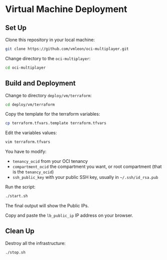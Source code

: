 # Virtual Machine Deployment

## Set Up

Clone this repository in your local machine:

```bash
git clone https://github.com/vmleon/oci-multiplayer.git
```

Change directory to the `oci-multiplayer`:

```bash
cd oci-multiplayer
```

## Build and Deployment

Change to directory `deploy/vm/terraform`:

```bash
cd deploy/vm/terraform
```

Copy the template for the terraform variables:

```bash
cp terraform.tfvars.template terraform.tfvars
```

Edit the variables values:

```bash
vim terraform.tfvars
```

You have to modify:

- `tenancy_ocid` from your OCI tenancy
- `compartment_ocid` the compartment you want, or root compartment (that is the `tenancy_ocid`)
- `ssh_public_key` with your public SSH key, usually in `~/.ssh/id_rsa.pub`

Run the script:

```bash
./start.sh
```

The final output will show the Public IPs.

Copy and paste the `lb_public_ip` IP address on your browser.

## Clean Up

Destroy all the infrastructure:

```bash
./stop.sh
```
